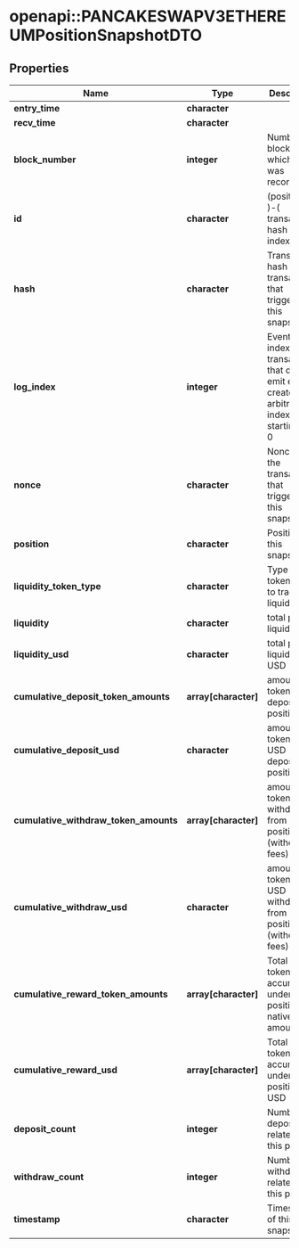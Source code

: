# openapi::PANCAKESWAPV3ETHEREUMPositionSnapshotDTO



## Properties
Name | Type | Description | Notes
------------ | ------------- | ------------- | -------------
**entry_time** | **character** |  | [optional] 
**recv_time** | **character** |  | [optional] 
**block_number** | **integer** | Number of block in which entity was recorded. | [optional] 
**id** | **character** |  (position id )-( transaction hash )-( log index )  | [optional] 
**hash** | **character** | Transaction hash of the transaction that triggered this snapshot | [optional] 
**log_index** | **integer** | Event log index. For transactions that don&#39;t emit event, create arbitrary index starting from 0 | [optional] 
**nonce** | **character** | Nonce of the transaction that triggered this snapshot | [optional] 
**position** | **character** | Position of this snapshot | [optional] 
**liquidity_token_type** | **character** | Type of token used to track liquidity | [optional] 
**liquidity** | **character** | total position liquidity | [optional] 
**liquidity_usd** | **character** | total position liquidity in USD | [optional] 
**cumulative_deposit_token_amounts** | **array[character]** | amount of tokens ever deposited to position | [optional] 
**cumulative_deposit_usd** | **character** | amount of tokens in USD deposited to position | [optional] 
**cumulative_withdraw_token_amounts** | **array[character]** | amount of tokens ever withdrawn from position (without fees) | [optional] 
**cumulative_withdraw_usd** | **character** | amount of tokens in USD withdrawn from position (without fees) | [optional] 
**cumulative_reward_token_amounts** | **array[character]** | Total reward token accumulated under this position, in native amounts | [optional] 
**cumulative_reward_usd** | **array[character]** | Total reward token accumulated under this position, in USD | [optional] 
**deposit_count** | **integer** | Number of deposits related to this position | [optional] 
**withdraw_count** | **integer** | Number of withdrawals related to this position | [optional] 
**timestamp** | **character** | Timestamp of this snapshot | [optional] 


